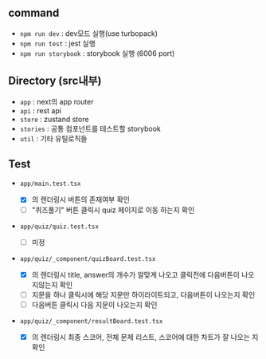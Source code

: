 ## command

- `npm run dev` : dev모드 실행(use turbopack)
- `npm run test` : jest 실행
- `npm run storybook` : storybook 실행 (6006 port)

## Directory (src내부)

- `app` : next의 app router
- `api` : rest api
- `store` : zustand store
- `stories` : 공통 컴포넌트를 테스트할 storybook
- `util` : 기타 유틸로직들

## Test

- `app/main.test.tsx`

  - [x] <Home />의 렌더링시 버튼의 존재여부 확인
  - [ ] "퀴즈풀기" 버튼 클릭시 quiz 페이지로 이동 하는지 확인

- `app/quiz/quiz.test.tsx`

  - [ ] 미정

- `app/quiz/_component/quizBoard.test.tsx`

  - [x] <QuizBoard />의 렌더링시 title, answer의 개수가 알맞게 나오고 클릭전에 다음버튼이 나오지않는지 확인
  - [ ] 지문을 하나 클릭시에 해당 지문만 하이라이트되고, 다음버튼이 나오는지 확인
  - [ ] 다음버튼 클릭시 다음 지문이 나오는지 확인

- `app/quiz/_component/resultBoard.test.tsx`
  - [x] <ResultBoard />의 렌더링시 최종 스코어, 전체 문제 리스트, 스코어에 대한 차트가 잘 나오는 지확인
